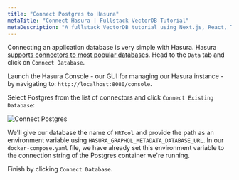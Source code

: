 ```yaml
---
title: "Connect Postgres to Hasura"
metaTitle: "Connect Hasura | Fullstack VectorDB Tutorial"
metaDescription: "A fullstack VectorDB tutorial using Next.js, React, TypeScript, and Hasura"
---
```


Connecting an application database is very simple with Hasura. Hasura
[supports connectors to most popular databases](https://hasura.io/docs/latest/databases/overview). Head to the `Data`
tab and click on `Connect Database`.

Launch the Hasura Console - our GUI for managing our Hasura instance - by navigating to:
`http://localhost:8080/console`.

Select Postgres from the list of connectors and click `Connect Existing Database`:

![Connect Postgres](https://graphql-engine-cdn.hasura.io/learn-hasura/assets/graphql-vectordb/connect_postgres_db.png)

We'll give our database the name of `HRTool` and provide the path as an environment variable using
`HASURA_GRAPHQL_METADATA_DATABASE_URL`. In our `docker-compose.yaml` file, we have already set this environment variable
to the connection string of the Postgres container we're running.

Finish by clicking `Connect Database`.
